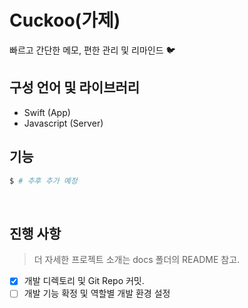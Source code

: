# Cuckoo(가제)

빠르고 간단한 메모, 편한 관리 및 리마인드 🐦

## 구성 언어 및 라이브러리

-   Swift (App)
-   Javascript (Server)

## 기능

```sh
$ # 추후 추가 예정
```

<br/>

## 진행 사항

> 더 자세한 프로젝트 소개는 docs 폴더의 README 참고.

-   [x] 개발 디렉토리 및 Git Repo 커밋.
-   [ ] 개발 기능 확정 및 역할별 개발 환경 설정
